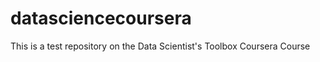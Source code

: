 datasciencecoursera
===================

This is a test repository on the Data Scientist's Toolbox Coursera Course
